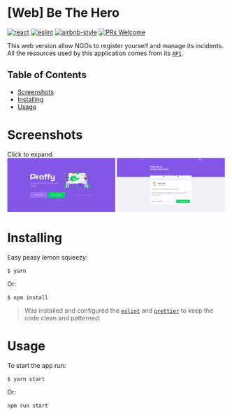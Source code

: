 # [Web] Be The Hero
[![react](https://img.shields.io/badge/reactjs-16.13.1-61dafb?style=flat-square&logo=react)](https://reactjs.org/)
[![eslint](https://img.shields.io/badge/eslint-6.8.0-4b32c3?style=flat-square&logo=eslint)](https://eslint.org/)
[![airbnb-style](https://flat.badgen.net/badge/style-guide/airbnb/ff5a5f?icon=airbnb)](https://github.com/airbnb/javascript)
[![PRs Welcome](https://img.shields.io/badge/PRs-welcome-brightgreen.svg?style=flat-square)](http://makeapullrequest.com)


This web version allow NGOs to register yourself and manage its incidents. All the resources used by this application comes from its [`API`](https://github.com/DiegoVictor/bethehero-api).

## Table of Contents
* [Screenshots](#screenshots)
* [Installing](#installing)
* [Usage](#usage)

# Screenshots
Click to expand.<br>
<img src="https://raw.githubusercontent.com/DiegoVictor/proffy-web/master/screenshots/home.png" width="49%"/>
<img src="https://raw.githubusercontent.com/DiegoVictor/proffy-web/master/screenshots/teachers.png" width="49%"/>

# Installing
Easy peasy lemon squeezy:
```
$ yarn
```
Or:
```
$ npm install
```
> Was installed and configured the [`eslint`](https://eslint.org/) and [`prettier`](https://prettier.io/) to keep the code clean and patterned.

# Usage
To start the app run:
```
$ yarn start
```
Or:
```
npm run start
```
